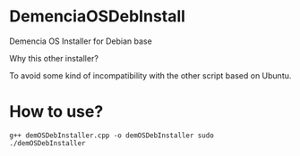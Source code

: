 # DemenciaOSDebInstall
Demencia OS Installer for Debian base

Why this other installer?

To avoid some kind of incompatibility with the other script based on Ubuntu.

# How to use?

``
g++ demOSDebInstaller.cpp -o demOSDebInstaller
sudo ./demOSDebInstaller
``
